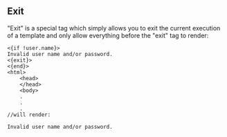 Exit
----
"Exit" is a special tag which simply allows you to exit the current execution of a template and only allow everything before the "exit" tag to render:
	
	<{if !user.name}>
	Invalid user name and/or password.
	<{exit}>
	<{end}>
	<html>
		<head>
		</head>
		<body>
		.
		.
		.
	//will render:
	
	Invalid user name and/or password.
	
